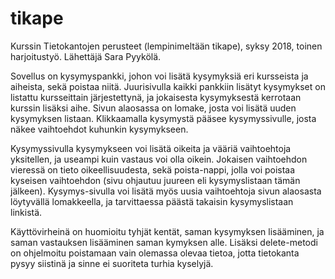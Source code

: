 # tikape

Kurssin Tietokantojen perusteet (lempinimeltään tikape), syksy 2018, toinen harjoitustyö. Lähettäjä Sara Pyykölä.


Sovellus on kysymyspankki, johon voi lisätä kysymyksiä eri kursseista ja aiheista, sekä poistaa niitä.
Juurisivulla kaikki pankkiin lisätyt kysymykset on listattu kursseittain järjestettynä, ja jokaisesta kysymyksestä 
kerrotaan kurssin lisäksi aihe.
Sivun alaosassa on lomake, josta voi lisätä uuden kysymyksen listaan.
Klikkaamalla kysymystä pääsee kysymyssivulle, josta näkee vaihtoehdot kuhunkin kysymykseen. 

Kysymyssivulla kysymykseen voi lisätä oikeita ja vääriä vaihtoehtoja yksitellen, ja useampi kuin vastaus voi olla oikein.
Jokaisen vaihtoehdon vieressä on tieto oikeellisuudesta, sekä poista-nappi, jolla voi poistaa kyseisen vaihtoehdon (sivu ohjautuu
juureen eli kysymyslistaan tämän jälkeen).
Kysymys-sivulla voi lisätä myös uusia vaihtoehtoja sivun alaosasta löytyvällä lomakkeella, ja tarvittaessa päästä 
takaisin kysymyslistaan linkistä.

Käyttövirheinä on huomioitu tyhjät kentät, saman kysymyksen lisääminen, ja saman vastauksen lisääminen saman kymyksen alle.
Lisäksi delete-metodi on ohjelmoitu poistamaan vain olemassa olevaa tietoa, jotta tietokanta pysyy siistinä ja sinne ei suoriteta turhia kyselyjä.

